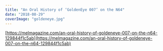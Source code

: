 ```yaml
---
title: "An Oral History of ‘GoldenEye 007’ on the N64"
date: "2018-08-29"
coverImage: "goldeneye.jpg"
---
```


[https://melmagazine.com/an-oral-history-of-goldeneye-007-on-the-n64-129844f1c5ab](https://melmagazine.com/an-oral-history-of-goldeneye-007-on-the-n64-129844f1c5ab)

